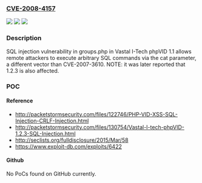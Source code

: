 ### [CVE-2008-4157](https://cve.mitre.org/cgi-bin/cvename.cgi?name=CVE-2008-4157)
![](https://img.shields.io/static/v1?label=Product&message=n%2Fa&color=blue)
![](https://img.shields.io/static/v1?label=Version&message=n%2Fa&color=blue)
![](https://img.shields.io/static/v1?label=Vulnerability&message=n%2Fa&color=brighgreen)

### Description

SQL injection vulnerability in groups.php in Vastal I-Tech phpVID 1.1 allows remote attackers to execute arbitrary SQL commands via the cat parameter, a different vector than CVE-2007-3610.  NOTE: it was later reported that 1.2.3 is also affected.

### POC

#### Reference
- http://packetstormsecurity.com/files/122746/PHP-VID-XSS-SQL-Injection-CRLF-Injection.html
- http://packetstormsecurity.com/files/130754/Vastal-I-tech-phpVID-1.2.3-SQL-Injection.html
- http://seclists.org/fulldisclosure/2015/Mar/58
- https://www.exploit-db.com/exploits/6422

#### Github
No PoCs found on GitHub currently.

